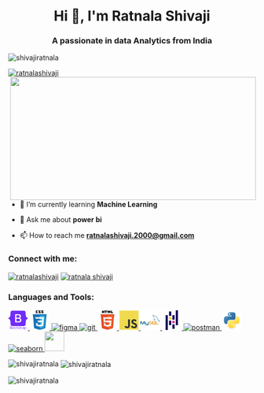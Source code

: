 
<h1 align="center">Hi 👋, I'm Ratnala Shivaji</h1>
<h3 align="center">A passionate in data Analytics from India</h3>

<p align="left"> <img src="https://komarev.com/ghpvc/?username=shivajiratnala&label=Profile%20views&color=0e75b6&style=flat" alt="shivajiratnala" /> </p>

<p align="left"> <a href="https://twitter.com/ratnalashivaji" target="blank"><img src="https://img.shields.io/twitter/follow/ratnalashivaji?logo=twitter&style=for-the-badge" alt="ratnalashivaji" /></a> <img align = 'right' height = '250' width = '500' src = 'https://static.wixstatic.com/media/c7f13e_eca8b5e5b362419ba44efe48d2b36535~mv2.gif'></p>

- 🌱 I’m currently learning **Machine Learning**

- 💬 Ask me about **power bi**

- 📫 How to reach me **ratnalashivaji.2000@gmail.com**

<h3 align="left">Connect with me:</h3>
<p align="left">
<a href="https://twitter.com/ratnalashivaji" target="blank"><img align="center" src="https://raw.githubusercontent.com/rahuldkjain/github-profile-readme-generator/master/src/images/icons/Social/twitter.svg" alt="ratnalashivaji" height="30" width="40" /></a>
<a href="https://linkedin.com/in/ratnala shivaji" target="blank"><img align="center" src="https://raw.githubusercontent.com/rahuldkjain/github-profile-readme-generator/master/src/images/icons/Social/linked-in-alt.svg" alt="ratnala shivaji" height="30" width="40" /></a>
</p>

<h3 align="left">Languages and Tools:</h3>
<p align="left"> <a href="https://getbootstrap.com" target="_blank" rel="noreferrer"> <img src="https://raw.githubusercontent.com/devicons/devicon/master/icons/bootstrap/bootstrap-plain-wordmark.svg" alt="bootstrap" width="40" height="40"/> </a> <a href="https://www.w3schools.com/css/" target="_blank" rel="noreferrer"> <img src="https://raw.githubusercontent.com/devicons/devicon/master/icons/css3/css3-original-wordmark.svg" alt="css3" width="40" height="40"/> </a> <a href="https://www.figma.com/" target="_blank" rel="noreferrer"> <img src="https://www.vectorlogo.zone/logos/figma/figma-icon.svg" alt="figma" width="40" height="40"/> </a> <a href="https://git-scm.com/" target="_blank" rel="noreferrer"> <img src="https://www.vectorlogo.zone/logos/git-scm/git-scm-icon.svg" alt="git" width="40" height="40"/> </a> <a href="https://www.w3.org/html/" target="_blank" rel="noreferrer"> <img src="https://raw.githubusercontent.com/devicons/devicon/master/icons/html5/html5-original-wordmark.svg" alt="html5" width="40" height="40"/> </a> <a href="https://developer.mozilla.org/en-US/docs/Web/JavaScript" target="_blank" rel="noreferrer"> <img src="https://raw.githubusercontent.com/devicons/devicon/master/icons/javascript/javascript-original.svg" alt="javascript" width="40" height="40"/> </a> <a href="https://www.mysql.com/" target="_blank" rel="noreferrer"> <img src="https://raw.githubusercontent.com/devicons/devicon/master/icons/mysql/mysql-original-wordmark.svg" alt="mysql" width="40" height="40"/> </a> <a href="https://pandas.pydata.org/" target="_blank" rel="noreferrer"> <img src="https://raw.githubusercontent.com/devicons/devicon/2ae2a900d2f041da66e950e4d48052658d850630/icons/pandas/pandas-original.svg" alt="pandas" width="40" height="40"/> </a> <a href="https://postman.com" target="_blank" rel="noreferrer"> <img src="https://www.vectorlogo.zone/logos/getpostman/getpostman-icon.svg" alt="postman" width="40" height="40"/> </a> <a href="https://www.python.org" target="_blank" rel="noreferrer"> <img src="https://raw.githubusercontent.com/devicons/devicon/master/icons/python/python-original.svg" alt="python" width="40" height="40"/> </a> <a href="https://seaborn.pydata.org/" target="_blank" rel="noreferrer"> <img src="https://seaborn.pydata.org/_images/logo-mark-lightbg.svg" alt="seaborn" width="40" height="40"/> </a> <img height = '40' width = '40' src = 'https://excelbiacademy.com/wp-content/uploads/2021/10/power-bi-animated-sq.gif'></p>

<p><img align="left" src="https://github-readme-stats.vercel.app/api/top-langs?username=shivajiratnala&show_icons=true&locale=en&layout=compact" alt="shivajiratnala" /></p>

<p>&nbsp;<img align="center" src="https://github-readme-stats.vercel.app/api?username=shivajiratnala&show_icons=true&locale=en" alt="shivajiratnala" /></p>

<p><img align="center" src="https://github-readme-streak-stats.herokuapp.com/?user=shivajiratnala&" alt="shivajiratnala" /></p>
